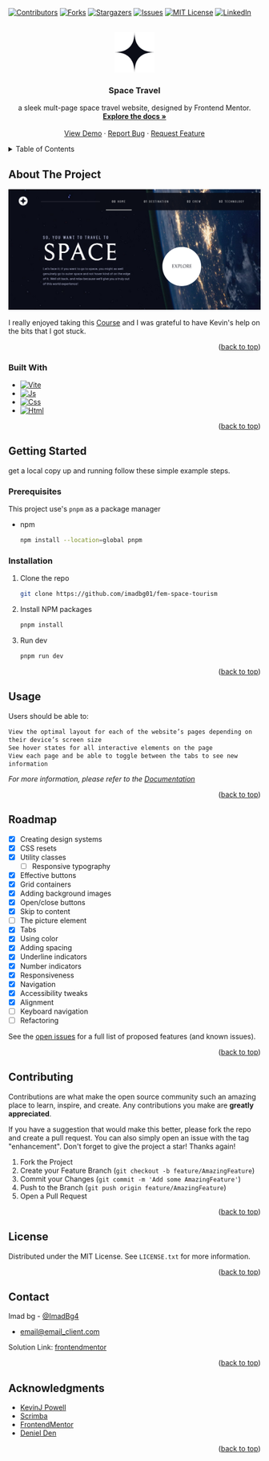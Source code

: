 <div id="top"></div>

[![Contributors][contributors-shield]][contributors-url]
[![Forks][forks-shield]][forks-url]
[![Stargazers][stars-shield]][stars-url]
[![Issues][issues-shield]][issues-url]
[![MIT License][license-shield]][license-url]
[![LinkedIn][linkedin-shield]][linkedin-url]

<!-- PROJECT LOGO -->
<br />
<div align="center">
  <a href="https://github.com/imadbg01/fem-space-tourism/">
    <img src="./assets/shared/logo.svg" alt="Logo" width="80" height="80">
  </a>

<h3 align="center">Space Travel</h3>

  <p align="center">
   a sleek mult-page space travel website, designed by Frontend Mentor.
    <br />
    <a href="https://github.com/imadbg01/fem-space-tourism"><strong>Explore the docs »</strong></a>
    <br />
    <br />
    <a href="https://fem-space-tourism-three.vercel.app/">View Demo</a>
    ·
    <a href="https://github.com/imadbg01/fem-space-tourism/issues">Report Bug</a>
    ·
    <a href="https://github.com/imadbg01/fem-space-tourism/issues">Request Feature</a>
  </p>
</div>

<!-- TABLE OF CONTENTS -->
<details>
  <summary>Table of Contents</summary>
  <ol>
    <li>
      <a href="#about-the-project">About The Project</a>
      <ul>
        <li><a href="#built-with">Built With</a></li>
      </ul>
    </li>
    <li>
      <a href="#getting-started">Getting Started</a>
      <ul>
        <li><a href="#prerequisites">Prerequisites</a></li>
        <li><a href="#installation">Installation</a></li>
      </ul>
    </li>
    <li><a href="#usage">Usage</a></li>
    <li><a href="#roadmap">Roadmap</a></li>
    <li><a href="#contributing">Contributing</a></li>
    <li><a href="#license">License</a></li>
    <li><a href="#contact">Contact</a></li>
    <li><a href="#acknowledgments">Acknowledgments</a></li>
  </ol>
</details>

<!-- ABOUT THE PROJECT -->

## About The Project

[![Product Name Screen Shot][product-screenshot]](/Screenshot.png)

I really enjoyed taking this [ Course](https://scrimba.com/learn/spacetravel) and I was grateful to have Kevin's help on the bits that I got stuck.

<p align="right">(<a href="#top">back to top</a>)</p>

### Built With

- [![Vite][vite.dev]][vite-url]
- [![Js][javascript]][js-url]
- [![Css][css]][css-url]
- [![Html][html]][html-url]

<p align="right">(<a href="#top">back to top</a>)</p>

<!-- GETTING STARTED -->

## Getting Started

get a local copy up and running follow these simple example steps.

### Prerequisites

This project use's `pnpm` as a package manager

- npm
  ```sh
  npm install --location=global pnpm
  ```

### Installation

1. Clone the repo
   ```sh
   git clone https://github.com/imadbg01/fem-space-tourism
   ```
2. Install NPM packages
   ```sh
   pnpm install
   ```
3. Run dev
   ```sh
   pnpm run dev
   ```

<p align="right">(<a href="#top">back to top</a>)</p>

<!-- USAGE EXAMPLES -->

## Usage

Users should be able to:

    View the optimal layout for each of the website’s pages depending on their device’s screen size
    See hover states for all interactive elements on the page
    View each page and be able to toggle between the tabs to see new information

_For more information, please refer to the [Documentation](https://www.frontendmentor.io/challenges/space-tourism-multipage-website-gRWj1URZ3)_

<p align="right">(<a href="#top">back to top</a>)</p>

<!-- ROADMAP -->

## Roadmap

- [x] Creating design systems
- [x] CSS resets
- [x] Utility classes
  - [ ] Responsive typography
- [x] Effective buttons
- [x] Grid containers
- [x] Adding background images
- [x] Open/close buttons
- [x] Skip to content
- [ ] The picture element
- [x] Tabs
- [x] Using color
- [x] Adding spacing
- [x] Underline indicators
- [x] Number indicators
- [x] Responsiveness
- [x] Navigation
- [x] Accessibility tweaks
- [x] Alignment
- [ ] Keyboard navigation
- [ ] Refactoring

See the [open issues](https://github.com/github_username/repo_name/issues) for a full list of proposed features (and known issues).

<p align="right">(<a href="#top">back to top</a>)</p>

<!-- CONTRIBUTING -->

## Contributing

Contributions are what make the open source community such an amazing place to learn, inspire, and create. Any contributions you make are **greatly appreciated**.

If you have a suggestion that would make this better, please fork the repo and create a pull request. You can also simply open an issue with the tag "enhancement".
Don't forget to give the project a star! Thanks again!

1. Fork the Project
2. Create your Feature Branch (`git checkout -b feature/AmazingFeature`)
3. Commit your Changes (`git commit -m 'Add some AmazingFeature'`)
4. Push to the Branch (`git push origin feature/AmazingFeature`)
5. Open a Pull Request

<p align="right">(<a href="#top">back to top</a>)</p>

<!-- LICENSE -->

## License

Distributed under the MIT License. See `LICENSE.txt` for more information.

<p align="right">(<a href="#top">back to top</a>)</p>

<!-- CONTACT -->

## Contact

Imad bg - [@ImadBg4](https://twitter.com/ImadBg4)

- email@email_client.com

Solution Link: [frontendmentor](https://www.frontendmentor.io/solutions/space-travel-website-using-pure-css-and-js-1yMqpoo4AC)

<p align="right">(<a href="#top">back to top</a>)</p>

<!-- ACKNOWLEDGMENTS -->

## Acknowledgments

- [KevinJ Powell](https://twitter.com/KevinJPowell)
- [Scrimba](https://scrimba.com/learn/spacetravel)
- [FrontendMentor](https://www.frontendmentor.io/)
- [Deniel Den](https://www.frontendmentor.io/profile/denielden)

<p align="right">(<a href="#top">back to top</a>)</p>

<!-- MARKDOWN LINKS & IMAGES -->
<!-- https://www.markdownguide.org/basic-syntax/#reference-style-links -->

[contributors-shield]: https://img.shields.io/github/contributors/imadbg01/fem-space-tourism.svg?style=for-the-badge
[contributors-url]: https://github.com/imadbg01/fem-space-tourism/graphs/contributors
[forks-shield]: https://img.shields.io/github/forks/imadbg01/fem-space-tourism.svg?style=for-the-badge
[forks-url]: https://github.com/imadbg01/fem-space-tourism/network/members
[stars-shield]: https://img.shields.io/github/stars/imadbg01/fem-space-tourism.svg?style=for-the-badge
[stars-url]: https://github.com/imadbg01/fem-space-tourism/stargazers
[issues-shield]: https://img.shields.io/github/issues/imadbg01/fem-space-tourism.svg?style=for-the-badge
[issues-url]: https://github.com/imadbg01/fem-space-tourism/issues
[license-shield]: https://img.shields.io/github/license/imadbg01/fem-space-tourism.svg?style=for-the-badge
[license-url]: https://github.com/imadbg01/fem-space-tourism/LICENSE.txt
[linkedin-shield]: https://img.shields.io/badge/-LinkedIn-black.svg?style=for-the-badge&logo=linkedin&colorB=555
[linkedin-url]: https://www.linkedin.com/in/imade-boudguigue/
[product-screenshot]: ./Screenshot.png
[vite.dev]: https://camo.githubusercontent.com/c1ee3046774b3a0f6165dbe7f4e8a323f583f21e48d60a4dba8edb49fc2463bc/68747470733a2f2f696d672e736869656c64732e696f2f62616467652f566974652d4237334246453f7374796c653d666f722d7468652d6261646765266c6f676f3d76697465266c6f676f436f6c6f723d464644363245
[vite-url]: https://vitejs.dev/
[javascript]: https://img.shields.io/badge/JavaScript-F7DF1E?style=for-the-badge&logo=javascript&logoColor=black
[js-url]: https://javascript.info/
[css]: https://img.shields.io/badge/CSS-239120?&style=for-the-badge&logo=css3&logoColor=white
[css-url]: https://web.dev/learn/css/
[html]: https://img.shields.io/badge/HTML-239120?style=for-the-badge&logo=html5&logoColor=white
[html-url]: https://html.com/
